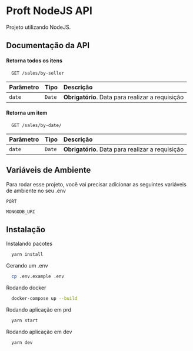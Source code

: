 # Proft NodeJS API

Projeto utilizando NodeJS.

## Documentação da API

#### Retorna todos os itens

```http
  GET /sales/by-seller
```

| Parâmetro   | Tipo       | Descrição                           |
| :---------- | :--------- | :---------------------------------- |
| `date` | `Date` | **Obrigatório**. Data para realizar a requisição |

#### Retorna um item

```http
  GET /sales/by-date/
```

| Parâmetro   | Tipo       | Descrição                                   |
| :---------- | :--------- | :------------------------------------------ |
| `date`      | `Date` | **Obrigatório**. Data para realizar a requisição|



## Variáveis de Ambiente

Para rodar esse projeto, você vai precisar adicionar as seguintes variáveis de ambiente no seu .env

`PORT`

`MONGODB_URI`


## Instalação

Instalando pacotes

```bash
  yarn install
```

Gerando um .env
```bash
  cp .env.example .env
```

Rodando docker
```bash
  docker-compose up --build
```

Rodando aplicação em prd
```bash
  yarn start
```

Rodando aplicação em dev
```bash
  yarn dev
```